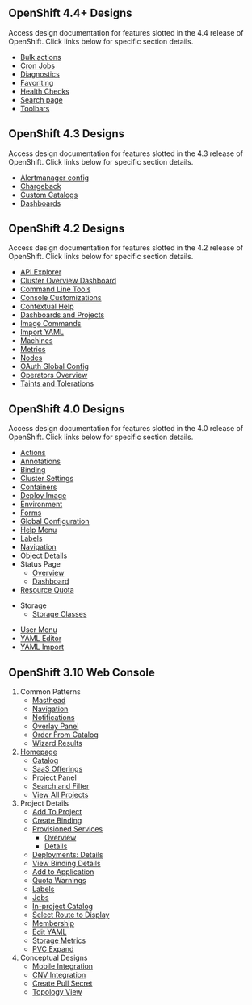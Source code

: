 ## OpenShift 4.4+ Designs
Access design documentation for features slotted in the 4.4 release of OpenShift. Click links below for specific section details.

- [Bulk actions](http://openshift.github.io/openshift-origin-design/admin-perspective/future-openshift/bulk-actions/bulk-actions)
- [Cron Jobs](http://openshift.github.io/openshift-origin-design/admin-perspective/future-openshift/cron-jobs/cron-jobs)
- [Diagnostics](http://openshift.github.io/openshift-origin-design/admin-perspective/future-openshift/diagnostics/diagnostics)
- [Favoriting](http://openshift.github.io/openshift-origin-design/admin-perspective/future-openshift/favoriting/favoriting)
- [Health Checks](http://openshift.github.io/openshift-origin-design/admin-perspective/future-openshift/health-checks/health-checks)
- [Search page](http://openshift.github.io/openshift-origin-design/admin-perspective/future-openshift/search/search)
- [Toolbars](http://openshift.github.io/openshift-origin-design/admin-perspective/future-openshift/toolbars/toolbars)

## OpenShift 4.3 Designs
Access design documentation for features slotted in the 4.3 release of OpenShift. Click links below for specific section details.

- [Alertmanager config](http://openshift.github.io/openshift-origin-design/admin-perspective/monitoring/alertmanager-config/alertmanager-config)
- [Chargeback](http://openshift.github.io/openshift-origin-design/admin-perspective/future-openshift/chargeback/chargeback)
- [Custom Catalogs](http://openshift.github.io/openshift-origin-design/admin-perspective/future-openshift/custom-catalogs/custom-catalogs)
- [Dashboards](http://openshift.github.io/openshift-origin-design/admin-perspective/dashboards/4.3/4.3-dashboards)

## OpenShift 4.2 Designs
Access design documentation for features slotted in the 4.2 release of OpenShift. Click links below for specific section details.

- [API Explorer](http://openshift.github.io/openshift-origin-design/admin-perspective/future-openshift/api-explorer/api-explorer)
- [Cluster Overview Dashboard](http://openshift.github.io/openshift-origin-design/admin-perspective/dashboards/cluster-dashboard/cluster-dashboard)
- [Command Line Tools](http://openshift.github.io/openshift-origin-design/admin-perspective/future-openshift/command-line-tools/command-line-tools)
- [Console Customizations](http://openshift.github.io/openshift-origin-design/admin-perspective/future-openshift/console-customizations/console-customizations)
- [Contextual Help](http://openshift.github.io/openshift-origin-design/admin-perspective/future-openshift/contextual-help/contextual-help)
- [Dashboards and Projects](http://openshift.github.io/openshift-origin-design/admin-perspective/future-openshift/dashboards/dashboards)
- [Image Commands](http://openshift.github.io/openshift-origin-design/admin-perspective/future-openshift/image-commands/image-commands)
- [Import YAML](http://openshift.github.io/openshift-origin-design/admin-perspective/future-openshift/import-yaml/import-yaml)
- [Machines](http://openshift.github.io/openshift-origin-design/admin-perspective/future-openshift/machines/machines)
- [Metrics](http://openshift.github.io/openshift-origin-design/admin-perspective/monitoring/metrics/metrics)
- [Nodes](http://openshift.github.io/openshift-origin-design/admin-perspective/future-openshift/nodes/nodes)
- [OAuth Global Config](http://openshift.github.io/openshift-origin-design/admin-perspective/future-openshift/oauth/oauth)
- [Operators Overview](http://openshift.github.io/openshift-origin-design/admin-perspective/future-openshift/operators-overview/operators-overview)
- [Taints and Tolerations](http://openshift.github.io/openshift-origin-design/admin-perspective/future-openshift/taints-tolerations/taints-tolerations)

## OpenShift 4.0 Designs
Access design documentation for features slotted in the 4.0 release of OpenShift. Click links below for specific section details.

- [Actions](http://openshift.github.io/openshift-origin-design/admin-perspective/4.0-designs/actions/actions)
- [Annotations](http://openshift.github.io/openshift-origin-design/admin-perspective/4.0-designs/annotations/annotations)
- [Binding](http://openshift.github.io/openshift-origin-design/admin-perspective/4.0-designs/binding/binding)
- [Cluster Settings](http://openshift.github.io/openshift-origin-design/admin-perspective/4.0-designs/cluster-settings/cluster-settings)
- [Containers](http://openshift.github.io/openshift-origin-design/admin-perspective/4.0-designs/containers/containers)
- [Deploy Image](http://openshift.github.io/openshift-origin-design/admin-perspective/4.0-designs/deploy-image/deploy-image)
- [Environment](http://openshift.github.io/openshift-origin-design/admin-perspective/4.0-designs/environment/environment)
- [Forms](http://openshift.github.io/openshift-origin-design/admin-perspective/4.0-designs/forms/forms)
- [Global Configuration](http://openshift.github.io/openshift-origin-design/admin-perspective/4.0-designs/global-config/global-config)
- [Help Menu](http://openshift.github.io/openshift-origin-design/admin-perspective/4.0-designs/help-menu/help-menu)
- [Labels](http://openshift.github.io/openshift-origin-design/admin-perspective/4.0-designs/labels/labels)
- [Navigation](http://openshift.github.io/openshift-origin-design/admin-perspective/4.0-designs/navigation/navigation)
- [Object Details](http://openshift.github.io/openshift-origin-design/admin-perspective/4.0-designs/object-details/object-details)
- Status Page
  * [Overview](http://openshift.github.io/openshift-origin-design/admin-perspective/4.0-designs/overview/overview)
  * [Dashboard](http://openshift.github.io/openshift-origin-design/admin-perspective/4.0-designs/dashboard/dashboard)
- [Resource Quota](http://openshift.github.io/openshift-origin-design/admin-perspective/4.0-designs/resource-quota/resource-quota)
* Storage
	- [Storage Classes](http://openshift.github.io/openshift-origin-design/admin-perspective/4.0-designs/storage/storage)
- [User Menu](http://openshift.github.io/openshift-origin-design/admin-perspective/4.0-designs/user/user)
- [YAML Editor](http://openshift.github.io/openshift-origin-design/admin-perspective/4.0-designs/edit-yaml/edit-yaml)
- [YAML Import](http://openshift.github.io/openshift-origin-design/admin-perspective/4.0-designs/import-yaml/import-yaml)

## OpenShift 3.10 Web Console

1. Common Patterns
	- [Masthead](./old/patterns/masthead.md)
	- [Navigation](./old/patterns/navigation.md)
	- [Notifications](./old/patterns/notifications.md)
	- [Overlay Panel](./old/patterns/overlay-panel.md)
	- [Order From Catalog](./old/patterns/order-from-catalog.md)
	- [Wizard Results](./old/patterns/wizard-results.md)
1. [Homepage](./old/homepage/homepage.md)
	- [Catalog](./old/homepage/catalog.md)
	- [SaaS Offerings](./old/homepage/offerings.md)
	- [Project Panel](./old/homepage/project-panel.md)
	- [Search and Filter](./old/homepage/search-filter.md)
	- [View All Projects](./old/homepage/full-projects-list.md)
1. Project Details
	- [Add To Project](./old/project-details/add-to-project.md)
	- [Create Binding](./old/project-details/binding-in-project.md)
	- [Provisioned Services](./old/project-details/provisioned-services.md)
		- [Overview](./old/project-details/provisioned-services-overview.md)
		- [Details](./old/project-details/provisioned-service-details.md)
	- [Deployments: Details](./old/project-details/deployment-details.md)
	- [View Binding Details](./old/project-details/binding-details.md)
	- [Add to Application](./old/project-details/add-to-application.md)
	- [Quota Warnings](./old/project-details/quota-warnings.md)
	- [Labels](./old/project-details/labels.md)
	- [Jobs](./old/project-details/jobs.md)
	- [In-project Catalog](./old/project-details/in-project-catalog.md)
	- [Select Route to Display](./old/project-details/select-route.md)
	- [Membership](./old/project-details/membership.md)
	- [Edit YAML](./old/project-details/edit-yaml.md)
	- [Storage Metrics](./old/project-details/storage-metrics.md)
	- [PVC Expand](./old/project-details/pvc-expand.md)
1. Conceptual Designs
	- [Mobile Integration](./old/conceptual-designs/mobile.md)
	- [CNV Integration](./old/conceptual-designs/cnv.md)
	- [Create Pull Secret](./old/conceptual-designs/pull-secret.md)
	- [Topology View](./old/conceptual-designs/topology.md)
